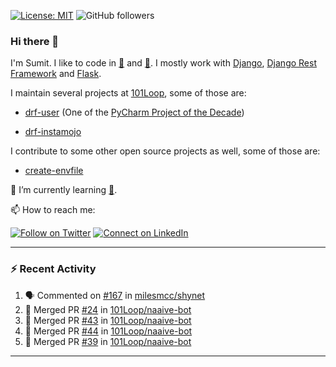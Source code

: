 [![License: MIT](https://img.shields.io/badge/License-MIT-yellow.svg)](https://opensource.org/licenses/MIT)
![GitHub followers](https://img.shields.io/github/followers/sumit4613?style=social)

### Hi there 👋

I'm Sumit. I like to code in [:snake:](https://python.org/) and [:rabbit:](https://golang.org). I mostly work with [Django](https://djangoproject.com), [Django Rest Framework](https://www.django-rest-framework.org/) and [Flask](https://flask.palletsprojects.com).

I maintain several projects at [101Loop](https://github.com/101loop/), some of those are:

- [drf-user](https://github.com/101loop/drf-user) (One of the [PyCharm Project of the Decade](https://www.jetbrains.com/lp/pycharm-10-years/))

- [drf-instamojo ](https://github.com/101loop/drf-instamojo)

I contribute to some other open source projects as well, some of those are:

- [create-envfile](https://github.com/SpicyPizza/create-envfile)

🔭 I’m currently learning [:rabbit:](https://golang.org).

📫 How to reach me:

[![Follow on Twitter](https://img.shields.io/badge/--twitter?label=Twitter&logo=Twitter&style=social)](https://twitter.com/sumitsingh4613) [![Connect on LinkedIn](https://img.shields.io/badge/--linkedin?label=LinkedIn&logo=LinkedIn&style=social)](https://www.linkedin.com/in/sumit4613)


---

### :zap: Recent Activity

<!--START_SECTION:activity-->
1. 🗣 Commented on [#167](https://github.com/milesmcc/shynet/issues/167) in [milesmcc/shynet](https://github.com/milesmcc/shynet)
2. 🎉 Merged PR [#24](https://github.com/101Loop/naaive-bot/pull/24) in [101Loop/naaive-bot](https://github.com/101Loop/naaive-bot)
3. 🎉 Merged PR [#43](https://github.com/101Loop/naaive-bot/pull/43) in [101Loop/naaive-bot](https://github.com/101Loop/naaive-bot)
4. 🎉 Merged PR [#44](https://github.com/101Loop/naaive-bot/pull/44) in [101Loop/naaive-bot](https://github.com/101Loop/naaive-bot)
5. 🎉 Merged PR [#39](https://github.com/101Loop/naaive-bot/pull/39) in [101Loop/naaive-bot](https://github.com/101Loop/naaive-bot)
<!--END_SECTION:activity-->

---
